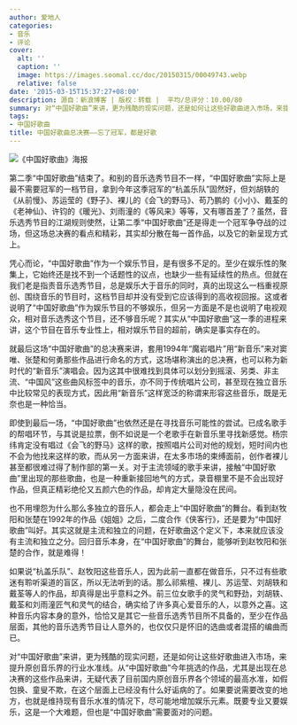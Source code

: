```yaml
---
author: 爱地人
categories:
- 音乐
- 评论
cover:
  alt: ''
  caption: ''
  image: https://images.soomal.cc/doc/20150315/00049743.webp
  relative: false
date: '2015-03-15T15:37:27+08:00'
description: 源自：新浪博客 | 版权：转载 |  平均/总评分：10.00/80
summary: 对“中国好歌曲”来讲，更为残酷的现实问题，还是如何让这些好歌曲进入市场，来提升原创音乐界的行业水准线。从“中国好歌曲”今年挑选的作品，尤其是出现在总决赛的这些作品来讲，无疑代表了目前国内原创音乐界各个领域的最高水准，如假包换、童叟不欺，在这个层面上已经没有什么好诟病的了……
tags:
- 中国好歌曲
title: 中国好歌曲总决赛――忘了冠军，都是好歌
---
```


![《中国好歌曲》海报](https://images.soomal.cc/doc/20150315/00049743.webp)





第二季“中国好歌曲”结束了。和别的音乐选秀节目不一样，“中国好歌曲”实际上是最不需要冠军的一档节目，拿到今年这季冠军的“杭盖乐队”固然好，但刘胡轶的《从前慢》、苏运莹的《野子》、裸儿的《会飞的野马》、苟乃鹏的《小小》、戴荃的《老神仙》、许钧的《暖光》、刘雨潼的《等风来》等等，又有哪首差了？虽然，音乐选秀节目的江湖规则使然，让第二季“中国好歌曲”还是得走一个冠军争夺战的过场，但这场总决赛的看点和精彩，其实却分散在每一首作品，以及它的新呈现方式上。

凭心而论，“中国好歌曲”作为一个娱乐节目，是有很多不足的。至少在娱乐性的聚集上，它始终还是找不到一个话题性的议点，也缺少一些有延续性的热点。但就在我们老是指责音乐选秀节目，总是娱乐大于音乐的同时，真的出现这么一档重视原创、围绕音乐的节目时，这档节目却并没有受到它应该得到的高收视回报。这或者说明了“中国好歌曲”作为娱乐节目的不够娱乐，但另一方面是不是也说明了电视观众，相对音乐选秀这个节目，还不够音乐呢？其实从“中国好歌曲”这一季的进程来讲，这个节目在音乐专业性上，相对娱乐节目的超前，确实是事实存在的。

就最后这场“中国好歌曲”的总决赛来讲，套用1994年“魔岩唱片”用“新音乐”来对窦唯、张楚和何勇那些作品进行命名的方式，这场堪称演出的总决赛，也可以称为新时代的“新音乐”演唱会。因为这其中很难找到具体可以划分到摇滚、另类、非主流、“中国风”这些曲风标签中的音乐，亦不同于传统唱片公司，甚至现在独立音乐中比较常见的表现方式，因此用“新音乐”这样宽泛的称谓来形容这些音乐，既是无奈也是一种恰当。

即使到最后一场，“中国好歌曲”也依然还是在寻找音乐可能性的尝试。已成名歌手的帮唱环节，与其说是拉票，倒不如说是一个老歌手在新音乐里寻找新感觉。杨宗纬肯定没有唱过《会飞的野马》这样的歌，按照唱片公司对他的规划，短时间内也不会为他找来这样的歌，而从另一方面来讲，在太多市场的束缚面前，创作者裸儿甚至都很难过得了制作部的第一关。对于主流领域的歌手来讲，接触“中国好歌曲”里出现的那些歌曲，也是一种重新接回地气的方式，录音棚里不是不会出现好作品，但真正精彩绝伦又五颜六色的作品，却肯定大量隐没在民间。

也不用埋怨为什么那么多独立的音乐人，都会走上“中国好歌曲”的舞台。看到赵牧阳和张楚在1992年的作品《姐姐》之后，二度合作《侠客行》，还是要为“中国好歌曲”叫好。其实这就是主流和独立的问题，在好歌曲这个定义下，本来就应该没有主流和独立之分。回归音乐本身，在“中国好歌曲”的舞台，能够听到赵牧阳和张楚的合作，就是难得！

如果说“杭盖乐队”、赵牧阳这些音乐人，因为此前一直都在做音乐，只不过有些歌迷有聆听渠道的盲区，所以无法听到的话。那么祁紫檀、裸儿、苏运莹、刘胡轶和戴荃等人的作品，却真得是出乎意料之外。前三位女歌手的灵气和野劲，刘胡轶、戴荃和刘雨潼匠气和灵气的结合，确实给了许多真心爱音乐的人，以意外之喜。这种音乐内容本身的意外，恰恰又是其它一些音乐选秀节目所不具备的，至少在作品层面，其他的音乐选秀节目让人意外的，也仅仅只是怀旧的选曲或者混搭的编曲而已。

对“中国好歌曲”来讲，更为残酷的现实问题，还是如何让这些好歌曲进入市场，来提升原创音乐界的行业水准线。从“中国好歌曲”今年挑选的作品，尤其是出现在总决赛的这些作品来讲，无疑代表了目前国内原创音乐界各个领域的最高水准，如假包换、童叟不欺，在这个层面上已经没有什么好诟病的了。如果要说需要改变的地方，也就是维持现有音乐水准的情况下，尽可能地增加娱乐元素。既要专业又要娱乐，这是一个大难题，但也是“中国好歌曲”需要面对的问题。